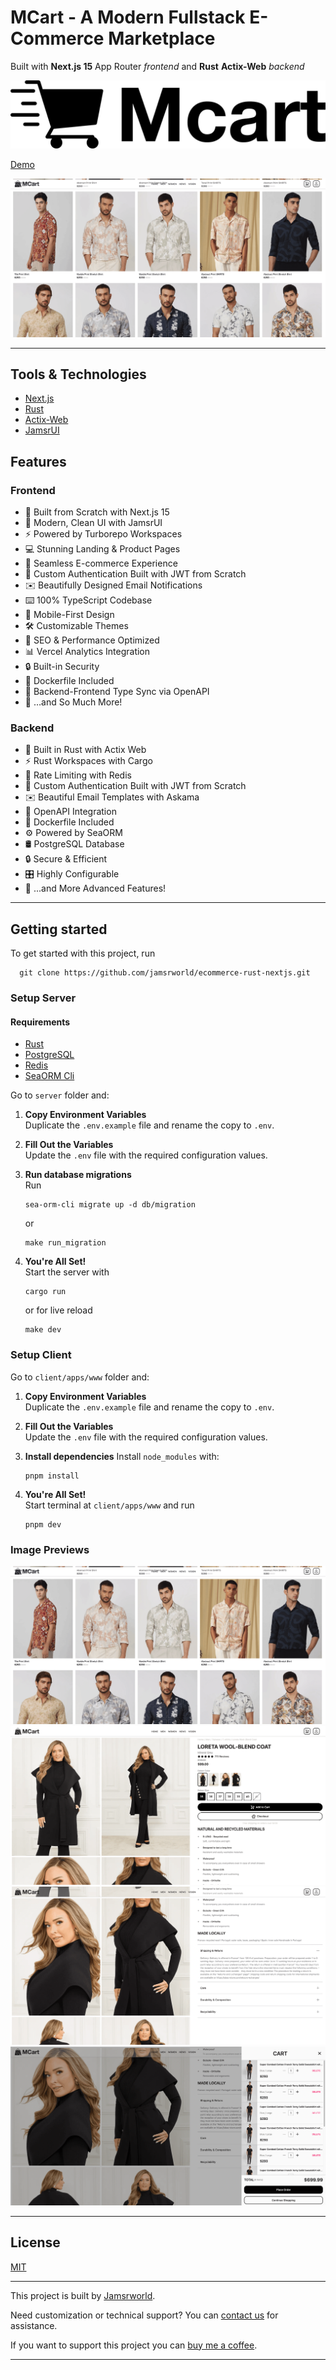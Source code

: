 # MCart - A Modern Fullstack E-Commerce Marketplace

Built with **Next.js 15** App Router _frontend_ and **Rust**  **Actix-Web** _backend_

![Logo](assets/logo.png)

[Demo](https://jamsrworld.com/products/ecommerce-website-in-rust-rust-ecommerce-source-code/dxvhuwl2x0vg3zps0ppdsf34)

![Project Image](assets/image-1.png)

---

## Tools & Technologies

- [Next.js](https://nextjs.org)
- [Rust](https://www.rust-lang.org)
- [Actix-Web](https://actix.rs)
- [JamsrUI](https://jamsr-ui.jamsrworld.com)

## Features

### Frontend

- 🚀 Built from Scratch with Next.js 15  
- 🌟 Modern, Clean UI with JamsrUI  
- ⚡  Powered by Turborepo Workspaces  
- 💻 Stunning Landing & Product Pages  
- 🛒 Seamless E-commerce Experience  
- 🔑 Custom Authentication Built with JWT from Scratch  
- ✉️  Beautifully Designed Email Notifications  
- ⌨️  100% TypeScript Codebase  
- 📱 Mobile-First Design  
- 🛠️ Customizable Themes  
- 💾 SEO & Performance Optimized  
- 📊 Vercel Analytics Integration  
- 🔒 Built-in Security  
- 🐳 Dockerfile Included  
- 🔄 Backend-Frontend Type Sync via OpenAPI
- 🎁 …and So Much More!

### Backend

- 🚀 Built in Rust with Actix Web
- ⚡ Rust Workspaces with Cargo
- 🔐 Rate Limiting with Redis
- 🔑 Custom Authentication Built with JWT from Scratch
- ✉️ Beautiful Email Templates with Askama
- 📜 OpenAPI Integration
- 🐳 Dockerfile Included
- ⚙️ Powered by SeaORM
- 🛢️ PostgreSQL Database
- 🔒 Secure & Efficient
- 🎛️ Highly Configurable
- 🎁 ...and More Advanced Features!

---

## Getting started

To get started with this project, run

```shell
  git clone https://github.com/jamsrworld/ecommerce-rust-nextjs.git
```

### Setup Server

#### Requirements

- [Rust](https://www.rust-lang.org/)
- [PostgreSQL](https://www.postgresql.org/)
- [Redis](https://redis.io/)
- [SeaORM Cli](https://www.sea-ql.org/SeaORM/docs/migration/setting-up-migration/)

Go to `server` folder and:

1. **Copy Environment Variables**  
   Duplicate the `.env.example` file and rename the copy to `.env`.

1. **Fill Out the Variables**  
   Update the `.env` file with the required configuration values.

1. **Run database migrations**  
   Run

   ``` shell
   sea-orm-cli migrate up -d db/migration
   ```

    or

   ```shell
   make run_migration
   ```

1. **You're All Set!**  
  Start the server with

   ``` shell
   cargo run
   ```

     or for live reload

   ```shell
   make dev
   ```

### Setup Client

Go to `client/apps/www` folder and:

1. **Copy Environment Variables**  
   Duplicate the `.env.example` file and rename the copy to `.env`.

1. **Fill Out the Variables**  
   Update the `.env` file with the required configuration values.
1. **Install dependencies**
   Install  `node_modules` with:

   ``` shell
   pnpm install
   ```

1. **You're All Set!**  
  Start terminal at `client/apps/www` and run

   ``` shell
   pnpm dev
   ```

### Image Previews

![Project Image](assets/image-1.png)
![Project Image](assets/image-2.png)
![Project Image](assets/image-3.png)
![Project Image](assets/image-4.png)

---

## License

[MIT](https://choosealicense.com/licenses/mit/)

---

This project is built by [Jamsrworld](https://jamsrworld.com/products/ecommerce-website-in-rust-rust-ecommerce-source-code/dxvhuwl2x0vg3zps0ppdsf34).

Need customization or technical support? You can [contact us](https://jamsrworld.com/contact) for assistance.

If you want to support this project you can [buy me a coffee](https://jamsrworld.com/products/ecommerce-website-in-rust-rust-ecommerce-source-code/dxvhuwl2x0vg3zps0ppdsf34).

---
